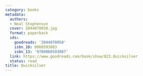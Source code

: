 ```yaml
---
category: books
metadata:
  authors:
  - Neal Stephenson
  cover: 2044070050.jpg
  format: paperback
  ids:
    goodreads: '2044070050'
    isbn_10: 0060593083
    isbn_13: '9780060593087'
  link: https://www.goodreads.com/book/show/823.Quicksilver
  status: read
title: Quicksilver
---
```

